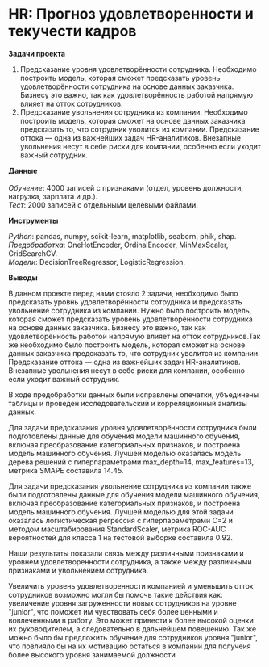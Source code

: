 # HR: Прогноз удовлетворенности и текучести кадров


 **Задачи проекта**

1. Предсказание уровня удовлетворённости сотрудника. Необходимо построить модель, которая сможет предсказать уровень удовлетворённости сотрудника на основе данных заказчика. Бизнесу это важно, так как удовлетворённость работой напрямую влияет на отток сотрудников.
2. Предсказание увольнения сотрудника из компании. Необходимо построить модель, которая сможет на основе данных заказчика предсказать то, что сотрудник уволится из компании. Предсказание оттока — одна из важнейших задач HR-аналитиков. Внезапные увольнения несут в себе риски для компании, особенно если уходит важный сотрудник.

**Данные**<br>         
*Обучение*: 4000 записей с признаками (отдел, уровень должности, нагрузка, зарплата и др.).<br>
*Тест*: 2000 записей с отдельными целевыми файлами. 

**Инструменты**<br>

*Python*: pandas, numpy, scikit-learn, matplotlib, seaborn, phik, shap.<br>
*Предобработка*: OneHotEncoder, OrdinalEncoder, MinMaxScaler, GridSearchCV.<br>
*Модели*: DecisionTreeRegressor, LogisticRegression.<br>

**Выводы**<br>

В данном проекте перед нами стояло 2 задачи, необходимо было предсказать уровнь удовлетворённости сотрудника и предсказать увольнение сотрудника из компании. Нужно было построить модель, которая сможет предсказать уровень удовлетворённости сотрудника на основе данных заказчика. Бизнесу это важно, так как удовлетворённость работой напрямую влияет на отток сотрудников.Так же необходимо было построить модель, которая сможет на основе данных заказчика предсказать то, что сотрудник уволится из компании. Предсказание оттока — одна из важнейших задач HR-аналитиков. Внезапные увольнения несут в себе риски для компании, особенно если уходит важный сотрудник.

В ходе предобработки данных были исправлены опечатки, убъединены таблицы и проведен исследовательский и корреляционный анализы данных.

Для задачи предсказания уровня удовлетворённости сотрудника были подготовлены данные для обучения модели машинного обучения, включая преобразование категориальных признаков, и построена модель машинного обучения. Лучшей моделью оказалась модель дерева решений с гиперпараметрами max_depth=14, max_features=13, метрика SMAPE составила 14.45.

Для задачи предсказания увольнение сотрудника из компании также были подготовлены данные для обучения модели машинного обучения, включая преобразование категориальных признаков, и построена модель машинного обучения. Лучшей моделью для этой задачи оказалась логистическая регрессия с гиперпараметрами С=2 и методом масштабирования StandardScaler, метрика ROC-AUC вероятностей для класса 1 на тестовой выборке составила 0.92.

Наши результаты показали связь между различными признаками и уровнем удовлетворенности сотрудника, а также между различными признаками и увольнением сотрудника.

Увеличить уровень удовлетворенности компанией и уменьшить отток сотрудников возможно могли бы помочь такие действия как: увеличение уровня загруженности новых сотрудников на уровне "junior", что поможет им чувствовать себя более ценными и вовлеченными в работу. Это может привести к более высокой оценки их руководителем, а следовательно в дальнейшем повешению. Так же можно было бы предложить обучение для сотрудников уровня "junior", что повлияло бы на их мотивацию остаться в компании для получеия более высокого уровня занимаемой должности
